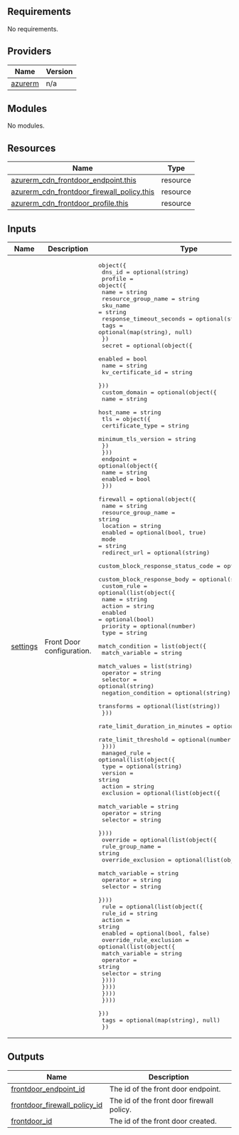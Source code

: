 <!-- BEGIN_TF_DOCS -->
## Requirements

No requirements.

## Providers

| Name | Version |
|------|---------|
| <a name="provider_azurerm"></a> [azurerm](#provider\_azurerm) | n/a |

## Modules

No modules.

## Resources

| Name | Type |
|------|------|
| [azurerm_cdn_frontdoor_endpoint.this](https://registry.terraform.io/providers/hashicorp/azurerm/latest/docs/resources/cdn_frontdoor_endpoint) | resource |
| [azurerm_cdn_frontdoor_firewall_policy.this](https://registry.terraform.io/providers/hashicorp/azurerm/latest/docs/resources/cdn_frontdoor_firewall_policy) | resource |
| [azurerm_cdn_frontdoor_profile.this](https://registry.terraform.io/providers/hashicorp/azurerm/latest/docs/resources/cdn_frontdoor_profile) | resource |

## Inputs

| Name | Description | Type | Default | Required |
|------|-------------|------|---------|:--------:|
| <a name="input_settings"></a> [settings](#input\_settings) | Front Door configuration. | <pre>object({<br>    dns_id = optional(string)<br>    profile = object({<br>      name                     = string<br>      resource_group_name      = string<br>      sku_name                 = string<br>      response_timeout_seconds = optional(string, 120)<br>      tags                     = optional(map(string), null)<br>    })<br>    secret = optional(object({<br>      enabled           = bool<br>      name              = string<br>      kv_certificate_id = string<br>    }))<br>    custom_domain = optional(object({<br>      name      = string<br>      host_name = string<br>      tls = object({<br>        certificate_type    = string<br>        minimum_tls_version = string<br>      })<br>    }))<br>    endpoint = optional(object({<br>      name    = string<br>      enabled = bool<br>    }))<br>    firewall = optional(object({<br>      name                              = string<br>      resource_group_name               = string<br>      location                          = string<br>      enabled                           = optional(bool, true)<br>      mode                              = string<br>      redirect_url                      = optional(string)<br>      custom_block_response_status_code = optional(number)<br>      custom_block_response_body        = optional(string)<br>      custom_rule = optional(list(object({<br>        name     = string<br>        action   = string<br>        enabled  = optional(bool)<br>        priority = optional(number)<br>        type     = string<br>        match_condition = list(object({<br>          match_variable     = string<br>          match_values       = list(string)<br>          operator           = string<br>          selector           = optional(string)<br>          negation_condition = optional(string)<br>          transforms         = optional(list(string))<br>        }))<br>        rate_limit_duration_in_minutes = optional(number, 1)<br>        rate_limit_threshold           = optional(number, 10)<br>      })))<br>      managed_rule = optional(list(object({<br>        type    = optional(string)<br>        version = string<br>        action  = string<br>        exclusion = optional(list(object({<br>          match_variable = string<br>          operator       = string<br>          selector       = string<br>        })))<br>        override = optional(list(object({<br>          rule_group_name = string<br>          override_exclusion = optional(list(object({<br>            match_variable = string<br>            operator       = string<br>            selector       = string<br>          })))<br>          rule = optional(list(object({<br>            rule_id = string<br>            action  = string<br>            enabled = optional(bool, false)<br>            override_rule_exclusion = optional(list(object({<br>              match_variable = string<br>              operator       = string<br>              selector       = string<br>            })))<br>          })))<br>        })))<br>      })))<br>    }))<br>    tags = optional(map(string), null)<br>  })</pre> | n/a | yes |

## Outputs

| Name | Description |
|------|-------------|
| <a name="output_frontdoor_endpoint_id"></a> [frontdoor\_endpoint\_id](#output\_frontdoor\_endpoint\_id) | The id of the front door endpoint. |
| <a name="output_frontdoor_firewall_policy_id"></a> [frontdoor\_firewall\_policy\_id](#output\_frontdoor\_firewall\_policy\_id) | The id of the front door firewall policy. |
| <a name="output_frontdoor_id"></a> [frontdoor\_id](#output\_frontdoor\_id) | The id of the front door created. |
<!-- END_TF_DOCS -->